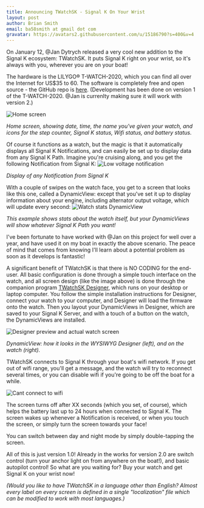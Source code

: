 ```yaml
---
title: Announcing TWatchSK - Signal K On Your Wrist
layout: post
author: Brian Smith
email: ba58smith at gmail dot com
gravatar: https://avatars2.githubusercontent.com/u/15186790?s=400&v=4
---
```


On January 12, @Jan Dytrych released a very cool new addition to the Signal K ecosystem: TWatchSK. It puts Signal K right on your wrist, so it's always with you, wherever you are on your boat!

The hardware is the LILYGO® T-WATCH-2020, which you can find all over the Internet for US$35 to 60. The software is completely free and open source - the GitHub repo is [here](https://github.com/JohnySeven/TWatchSK). (Development has been done on version 1 of the T-WATCH-2020. @Jan is currenlty making sure it will work with version 2.)

![Home screen](https://user-images.githubusercontent.com/15186790/149951744-9426eb2c-d04e-4c16-aa08-4785fcaee0cc.png)

*Home screen, showing date, time, the name you've given your watch, and icons for the step counter, Signal K status, Wifi status, and battery status.*

Of course it functions as a watch, but the magic is that it automatically displays all Signal K Notifications, and can easily be set up to display data from any Signal K Path. Imagine you're cruising along, and you get the following Notification from Signal K:
![Low voltage notification](https://user-images.githubusercontent.com/15186790/149951793-35c792a1-a671-4640-abf4-470d7bb43901.png)

*Display of any Notification from Signal K*

With a couple of swipes on the watch face, you get to a screen that looks like this one, called a DynamicView: except that you've set it up to display information about your engine, including alternator output voltage, which will update every second:
![Watch stats DynamicView](https://user-images.githubusercontent.com/15186790/149951809-2f87b3a3-4294-4392-9b45-9e45762394ab.png)

*This example shows stats about the watch itself, but your DynamicViews will show whatever Signal K Path you want!*

I've been fortunate to have worked with @Jan on this project for well over a year, and have used it on my boat in exactly the above scenario. The peace of mind that comes from knowing I'll learn about a potential problem as soon as it develops is fantastic!

A significant benefit of TWatchSK is that there is NO CODING for the end-user. All basic configuration is done through a simple touch interface on the watch, and all screen design (like the image above) is done through the companion program [TWatchSK Designer](https://github.com/JohnySeven/TWatchSKDesigner#twatchskdesigner), which runs on your desktop or laptop computer. You follow the simple installation instructions for Designer, connect your watch to your computer, and Designer will load the firmware onto the watch. Then you layout your DynamicViews in Designer, which are saved to your Signal K Server, and with a touch of a button on the watch, the DynamicViews are installed.

![Designer preview and actual watch screen](https://user-images.githubusercontent.com/15186790/149958975-85643519-7302-4f71-94c9-a1366b9c5632.png)

*DynamicView: how it looks in the WYSIWYG Designer (left), and on the watch (right).*

TWatchSK connects to Signal K through your boat's wifi network. If you get out of wifi range, you'll get a message, and the watch will try to reconnect several times, or you can disable wifi if you're going to be off the boat for a while.

![Cant connect to wifi](https://user-images.githubusercontent.com/15186790/149958091-61256132-c60d-4af3-b316-6d82174eab46.png)

The screen turns off after XX seconds (which you set, of course), which helps the battery last up to 24 hours when connected to Signal K. The screen wakes up whenever a Notification is received, or when you touch the screen, or simply turn the screen towards your face!

You can switch between day and night mode by simply double-tapping the screen.

All of this is just version 1.0! Already in the works for version 2.0 are switch control (turn your anchor light on from anywhere on the boat!), and basic autopilot control! So what are you waiting for? Buy your watch and get Signal K on your wrist now!

*(Would you like to have TWatchSK in a language other than English? Almost every label on every screen is defined in a single "localization" file which can be modified to work with most languages.)*
